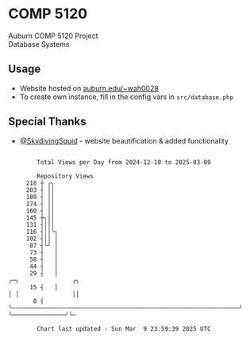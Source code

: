 # COMP 5120
Auburn COMP 5120 Project  
Database Systems

## Usage
- Website hosted on [auburn.edu/~wah0028](https://webhome.auburn.edu/~wah0028/)
- To create own instance, fill in the config vars in `src/database.php`

## Special Thanks
- [@SkydivingSquid](https://github.com/SkydivingSquid) - website beautification & added functionality

```

        Total Views per Day from 2024-12-10 to 2025-03-09

        Repository Views
     218 ┼ ╭╮
     203 ┤ ││
     189 ┤ ││
     174 ┤ ││
     160 ┤ ││
     145 ┼╮││
     131 ┤│││
     116 ┤││╰╮
     102 ┤││ │
      87 ┤╰╯ │
      73 ┤   │
      58 ┤   │
      44 ┤   │
      29 ┤   │                                                                ╭─╮               ╭╮
      15 ┤   │                                                                │ │               ││
       0 ┤   ╰────────────────────────────────────────────────────────────────╯ ╰───────────────╯╰─

        Chart last updated - Sun Mar  9 23:59:39 2025 UTC
        
```
